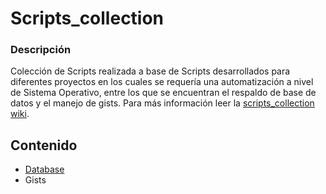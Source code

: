 # Scripts_collection

### Descripción

Colección de Scripts realizada a base de Scripts desarrollados para diferentes proyectos en los cuales se requería una automatización a nivel de Sistema Operativo, entre los que se encuentran el respaldo de base de datos y el manejo de gists. Para más información leer la [scripts_collection wiki](https://github.com/laloinsane/scripts_collection/wiki).

## Contenido

- [Database](https://github.com/laloinsane/scripts_collection/wiki/Database)
- Gists

